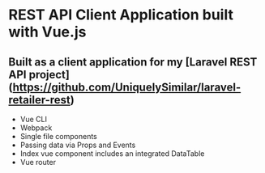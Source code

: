 # REST API Client Application built with Vue.js
## Built as a client application for my [Laravel REST API project] (https://github.com/UniquelySimilar/laravel-retailer-rest)
* Vue CLI
* Webpack
* Single file components
* Passing data via Props and Events
* Index vue component includes an integrated DataTable
* Vue router
